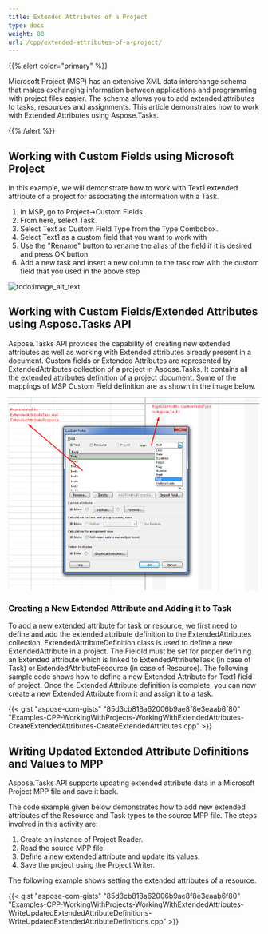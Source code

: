 ```yaml
---
title: Extended Attributes of a Project
type: docs
weight: 80
url: /cpp/extended-attributes-of-a-project/
---
```


{{% alert color="primary" %}} 

Microsoft Project (MSP) has an extensive XML data interchange schema that makes exchanging information between applications and programming with project files easier. The schema allows you to add extended attributes to tasks, resources and assignments. This article demonstrates how to work with Extended Attributes using Aspose.Tasks.

{{% /alert %}} 
## **Working with Custom Fields using Microsoft Project**
In this example, we will demonstrate how to work with Text1 extended attribute of a project for associating the information with a Task.

1. In MSP, go to Project->Custom Fields.
2. From here, select Task.
3. Select Text as Custom Field Type from the Type Combobox.
4. Select Text1 as a custom field that you want to work with
5. Use the "Rename" button to rename the alias of the field if it is desired and press OK button
6. Add a new task and insert a new column to the task row with the custom field that you used in the above step

![todo:image_alt_text](/download/attachments/16286613/858172977)
## **Working with Custom Fields/Extended Attributes using Aspose.Tasks API**
Aspose.Tasks API provides the capability of creating new extended attributes as well as working with Extended attributes already present in a document. Custom fields or Extended Attributes are represented by ExtendedAttributes collection of a project in Aspose.Tasks. It contains all the extended attributes definition of a project document. Some of the mappings of MSP Custom Field definition are as shown in the image below.

![todo:image_alt_text](extended-attributes-of-a-project_1.png)
### **Creating a New Extended Attribute and Adding it to Task**
To add a new extended attribute for task or resource, we first need to define and add the extended attribute definition to the ExtendedAttributes collection. ExtendedAttributeDefinition class is used to define a new ExtendedAttribute in a project. The FieldId must be set for proper defining an Extended attribute which is linked to ExtendedAttributeTask (in case of Task) or ExtendedAttributeResource (in case of Resource). The following sample code shows how to define a new Extended Attribute for Text1 field of project. Once the Extended Attribute definition is complete, you can now create a new Extended Attribute from it and assign it to a task.

{{< gist "aspose-com-gists" "85d3cb818a62006b9ae8f8e3eaab6f80" "Examples-CPP-WorkingWithProjects-WorkingWithExtendedAttributes-CreateExtendedAttributes-CreateExtendedAttributes.cpp" >}}
## **Writing Updated Extended Attribute Definitions and Values to MPP**
Aspose.Tasks API supports updating extended attribute data in a Microsoft Project MPP file and save it back.

The code example given below demonstrates how to add new extended attributes of the Resource and Task types to the source MPP file. The steps involved in this activity are:

1. Create an instance of Project Reader.
2. Read the source MPP file.
3. Define a new extended attribute and update its values.
4. Save the project using the Project Writer.

The following example shows setting the extended attributes of a resource.

{{< gist "aspose-com-gists" "85d3cb818a62006b9ae8f8e3eaab6f80" "Examples-CPP-WorkingWithProjects-WorkingWithExtendedAttributes-WriteUpdatedExtendedAttributeDefinitions-WriteUpdatedExtendedAttributeDefinitions.cpp" >}}
